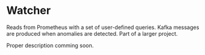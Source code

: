 # Watcher

Reads from Prometheus with a set of user-defined queries. Kafka messages are produced when anomalies are detected. Part of a larger project.

Proper description comming soon.
